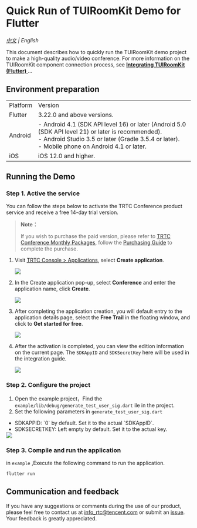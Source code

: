 # Quick Run of TUIRoomKit Demo for Flutter

_[中文](README.zh-CN.md) | English_

This document describes how to quickly run the TUIRoomKit demo project to make a high-quality audio/video conference. For more information on the TUIRoomKit component connection process, see [**Integrating TUIRoomKit (Flutter)** ](https://trtc.io/document/57508)...

## Environment preparation

<table>
<tr>
<td rowspan="1" colSpan="1" >Platform</td>

<td rowspan="1" colSpan="1" >Version</td>
</tr>

<tr>
<td rowspan="1" colSpan="1" >Flutter</td>

<td rowspan="1" colSpan="1" >3.22.0 and above versions.</td>
</tr>

<tr>
<td rowspan="1" colSpan="1" >Android</td>

<td rowspan="1" colSpan="1" >- Android 4.1 (SDK API level 16) or later (Android 5.0 (SDK API level 21) or later is recommended).<br>- Android Studio 3.5 or later (Gradle 3.5.4 or later). <br>- Mobile phone on Android 4.1 or later.</td>
</tr>

<tr>
<td rowspan="1" colSpan="1" >iOS</td>

<td rowspan="1" colSpan="1" >iOS 12.0 and higher.</td>
</tr>
</table>


## Running the Demo

### Step 1. Active the service

You can follow the steps below to activate the TRTC Conference product service and receive a free 14-day trial version.

> **Note：**
> 
> If you wish to purchase the paid version, please refer to [TRTC Conference Monthly Packages](https://trtc.io/document/59409), follow the [Purchasing Guide](https://trtc.io/document/54634) to complete the purchase.
> 

1. Visit [TRTC Console > Applications](https://console.trtc.io/), select **Create application**.

   ![](https://qcloudimg.tencent-cloud.cn/raw/b3210cf77e12641226cb1bccc78df1d3.png)

2. In the Create application pop-up, select **Conference** and enter the application name, click **Create**.

   ![](https://qcloudimg.tencent-cloud.cn/raw/a0b8f00ed1c7b03d84a2ba3120dd73ab.png)

3. After completing the application creation, you will default entry to the application details page, select the **Free Trail** in the floating window, and click to **Get started for free**.

   ![](https://qcloudimg.tencent-cloud.cn/raw/9e5c3ec74c3e77e8057f7850504a622c.png)

4. After the activation is completed, you can view the edition information on the current page. The `SDKAppID` and `SDKSecretKey` here will be used in the integration guide.

   ![](https://qcloudimg.tencent-cloud.cn/raw/0f6c1af2be80b2a6afebc4ac3e960ea6.png)

### Step 2. Configure the project

1. Open the example project，Find the `example/lib/debug/generate_test_user_sig.dart` ile in the project.
2. Set the following parameters in `generate_test_user_sig.dart`
<ul style="margin:0"><li/>SDKAPPID: `0` by default. Set it to the actual `SDKAppID`.
<li/>SDKSECRETKEY: Left empty by default. Set it to the actual key.</ul

![](https://qcloudimg.tencent-cloud.cn/raw/db5b13a64c315bf933c69109355ec872.png)

### Step 3. Compile and run the application

in `example` ,Execute the following command to run the application.
```
flutter run
```

## Communication and feedback

If you have any suggestions or comments during the use of our product, please feel free to contact us at info_rtc@tencent.com or submit an [issue](https://github.com/tencentyun/TUIRoomKit/issues). Your feedback is greatly appreciated. 
